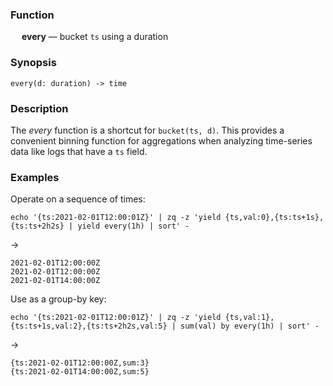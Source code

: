 ### Function

&emsp; **every** &mdash; bucket `ts` using a duration

### Synopsis

```
every(d: duration) -> time
```

### Description

The _every_ function is a shortcut for `bucket(ts, d)`.
This provides a convenient binning function for aggregations
when analyzing time-series data like logs that have a `ts` field.

### Examples

Operate on a sequence of times:
```mdtest-command
echo '{ts:2021-02-01T12:00:01Z}' | zq -z 'yield {ts,val:0},{ts:ts+1s},{ts:ts+2h2s} | yield every(1h) | sort' -
```
->
```mdtest-output
2021-02-01T12:00:00Z
2021-02-01T12:00:00Z
2021-02-01T14:00:00Z
```
Use as a group-by key:
```mdtest-command
echo '{ts:2021-02-01T12:00:01Z}' | zq -z 'yield {ts,val:1},{ts:ts+1s,val:2},{ts:ts+2h2s,val:5} | sum(val) by every(1h) | sort' -
```
->
```mdtest-output
{ts:2021-02-01T12:00:00Z,sum:3}
{ts:2021-02-01T14:00:00Z,sum:5}
```
